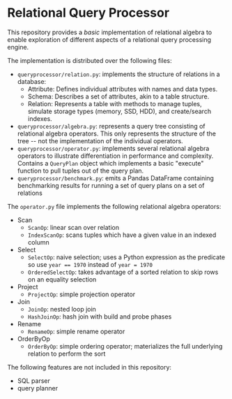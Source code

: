# Relational Query Processor

This repository provides a *basic* implementation of relational algebra to enable exploration
of different aspects of a relational query processing engine.

The implementation is distributed over the following files:

- `queryprocessor/relation.py`: implements the structure of relations in a database:
    - Attribute: Defines individual attributes with names and data types.
    - Schema: Describes a set of attributes, akin to a table structure.
    - Relation: Represents a table with methods to manage tuples, simulate storage types (memory, SSD, HDD), and create/search indexes.
- `queryprocessor/algebra.py`: represents a query tree consisting of relational algebra operators. This only represents the structure of the tree -- not the implementation of the individual operators.
- `queryprocessor/operator.py`: implements several relational algebra operators to illustrate differentiation in performance and complexity.
    Contains a `QueryPlan` object which implements a basic "execute" function to pull tuples out of the query plan.
- `queryprocessor/benchmark.py`: emits a Pandas DataFrame containing benchmarking results for running a set of query plans on a set of relations

The `operator.py` file implements the following relational algebra operators:
- Scan
    - `ScanOp`: linear scan over relation
    - `IndexScanOp`: scans tuples which have a given value in an indexed column
- Select
    - `SelectOp`: naive selection; uses a Python expression as the predicate so use `year == 1970` instead of `year = 1970`
    - `OrderedSelectOp`: takes advantage of a sorted relation to skip rows on an equality selection
- Project
    - `ProjectOp`: simple projection operator
- Join
    - `JoinOp`: nested loop join
    - `HashJoinOp`: hash join with build and probe phases
- Rename
    - `RenameOp`: simple rename operator
- OrderByOp
    - `OrderByOp`: simple ordering operator; materializes the full underlying relation to perform the sort


The following features are not included in this repository:
- SQL parser
- query planner
